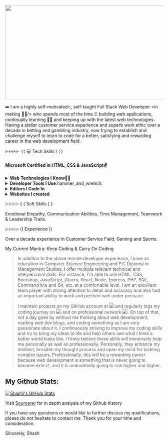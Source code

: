 <img src="https://i.imgur.com/eTDQTkh.png" width="1000" height="300">

➡️ I am a highly self-motivated🔥, self-taught Full Stack Web Developer <in making 🧑‍💻/> who spends most of the time ⏰ building web applications, continually learning 🙇‍♂️ and keeping up with the latest web technologies. Having a stellar customer service experience and superb work ethic over a decade in betting and gambling industry, now trying to establish and challenge myself to learn to code for a better, satisfying and rewarding career in the web development field.

⌲⌲⌲⌲〈〈 💻 Tech Skills / 〉〉
<h4>Microsoft Certified in HTML, CSS & JavaScript✌️</h4>
<details>
 <summary><strong>Web Technologies I Know</strong>👨‍💻</summary> 
 <p><em>HTML5, CSS3, Bootstrap4, JavaScript Inc ES6, JQuery, React, Node, PHP, MySQL, Web Design, UI/UX and Wordpress.</em></p>
</details>

<details>
 <summary><strong>Developer Tools I Use</strong>:hammer_and_wrench:</summary>
 <p><em>Git, NPM, Yarn, Babel, Webpack, Gulp.js, Figma for Interactive Design and Command Line Terminal etc.</em></p>
</details>

<details>
 <summary><strong>Editors I Code In</strong></summary>
  <p><em>Visual Studio Code, Atom, Brackets.</em></p>
 </details>
 
 <details>
 <summary><strong>Websites I created</strong></summary>
 <ul>
  
  <li><a href="https://shashwebdev.com/">Personal Portfolio</a></li>
  <li><a href="https://thegazetteer.shashwebdev.com/">The Gazetteer</a></li>
  <li><a href="https://thegazetteer.co.uk/">Gazetteer</a></li>
  <li><a href="https://ajaxistic.shashwebdev.com/">Ajaxistic</a></li>
  <li><a href="https://fortniteclone.netlify.com/">Fortnite Clone</a></li>
  <li><a href="https://chingu-voyages.github.io/v15-geckos-team-03/index.html">Giphy Clone</a></li>
  <li><a href="https://taxi-service.netlify.app/index.html">Taxi Service Company</a></li>
  <li><a href="https://sasigit7.github.io/omnifood/">Omnifood-Food Ordering Website</a></li>
  <li><a href="https://sasigit7.github.io/ColmarAcademy/">Colmar Academy</a></li>
  <li><a href="https://fcc-project-technical-documentation.netlify.app/">Technical Documentation</a></li>
  <li><a href="https://chingupreworktier2v15.netlify.app/">Google Fonts</a></li>
  <li><a href="https://sasigit7.github.io/Pac-Man/">Pac-Man Game</a></li>
  <li><a href="https://e-commerce.shashwebdev.com/">eCommerce Website</a></li>
  <li><a href="https://my-blog.shashwebdev.com/">My Dev Blog</a></li>
  <li><a href="https://guess-my-num.netlify.app/">Guess My Number</a></li>
  <li><a href="https://two-players-dice-game.netlify.app/">Dice Game</a></li>
  <li><a href="https://render-json-locally.netlify.app/">JSON Project</a></li>
  <li><a href="https://modal-popup.netlify.app/">Modal Popup</a></li>
  <li><a href="https://github.com/sasigit7?tab=repositories">Check My Github Repos for many more projects</a></li>
 </ul>
 </details>
  
⌲⌲⌲⌲ { { Soft Skills } }

Emotional Empathy, Communication Abilities, Time Management, Teamwork & Leadership Traits.

⌲⌲⌲⌲ (( Experience ))

Over a decade experience in Customer Service Field, Gaming and Sports.

My Current Mantra: Keep Coding & Carry On Coding

> In addition to the above remote developer experience, I have an education in Computer Science Engineering and P.G Diploma in Management Studies. I offer multiple relevant technical and interpersonal skills. For instance, I'm able to use HTML, CSS, Bootstrap, JavaScript, jQuery, React, Node, Express, PHP, SQL, Command line and Git, etc. at a comfortable level. I am an excellent team player with strong attention to detail and accuracy and also had an important ability to work and perform well under pressure.

>I maintain projects on my GitHub account at <a href="https://github.com/sasigit7"><img src="https://img.shields.io/badge/github-%23181717.svg?&style=for-the-badge&logo=github&logoColor=white"/></a> and regularly logs my coding journey on 
<a href="https://twitter.com/ShashiWebDev"><img src="https://img.shields.io/badge/twitter-%231DA1F2.svg?&style=for-the-badge&logo=twitter&logoColor=white"/></a> and on professional network <a href="https://www.linkedin.com/in/shashi-m-0a3b8244/"><img src="https://img.shields.io/badge/linkedin-%230077B5.svg?&style=for-the-badge&logo=linkedin&logoColor=white"/></a>. 
On top of that, not a day goes by without me thinking about web development, reading web dev blogs, and coding something as I am very passionate about it. I continuously striving to improve my coding skills and try to bring my ideas to life and help others see what I think a better world looks like. I firmly believe these skills will immensely help me personally as well as professionally. Personally, they enhance my intellect, broaden my thought process and open my mind for tackling complex issues. Professionally, this will be a rewarding career because web development is something that is never going to become extinct, and it is undoubtedly going to rise higher and higher.

## My Github Stats: 
[![Shashi's GitHub Stats](https://github-readme-stats.vercel.app/api?username=sasigit7&include_all_commits=true&show_icons=true&theme=tokyonight)](https://github.com/sasigit7)
  <p>Visit <a href="https://sourcerer.io/sasigit7" target="_blank">Sourcerer</a> for in depth analysis of my Github history</p>

If you have any questions or would like to further discuss my qualifications, please do not hesitate to contact me. Thank you for your time and consideration.

Sincerely,
Shash

<!--
**sasigit7/sasigit7** is a ✨ _special_ ✨ repository because its `README.md` (this file) appears on your GitHub profile.
-->
